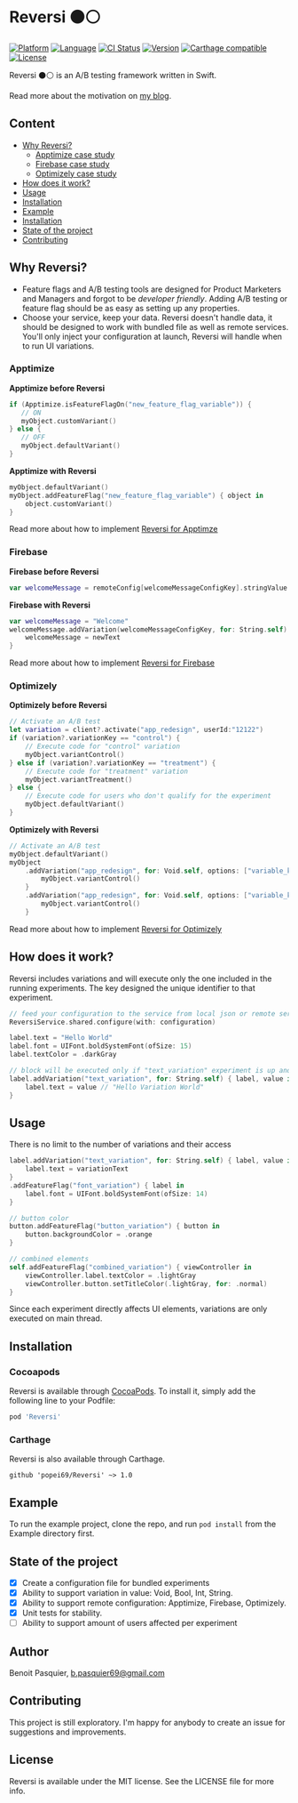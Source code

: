 # Reversi ⚫️⚪️

[![Platform](http://img.shields.io/badge/platform-ios-blue.svg?style=flat
)](https://developer.apple.com/iphone/index.action)
[![Language](http://img.shields.io/badge/language-swift-brightgreen.svg?style=flat
)](https://developer.apple.com/swift)
[![CI Status](https://img.shields.io/travis/popei69/reversi.svg?style=flat)](https://travis-ci.org/popei69/reversi)
[![Version](https://img.shields.io/cocoapods/v/Reversi.svg?style=flat)](https://cocoapods.org/pods/Reversi)
[![Carthage compatible](https://img.shields.io/badge/Carthage-compatible-4BC51D.svg?style=flat)](https://github.com/Carthage/Carthage)
[![License](https://img.shields.io/cocoapods/l/Reversi.svg?style=flat)](https://cocoapods.org/pods/Reversi)

Reversi ⚫️⚪️ is an A/B testing framework written in Swift.

Read more about the motivation on [my blog](https://benoitpasquier.com/reversi-ab-testing-framework-ios/).

## Content

 - [Why Reversi?](#why-reversi)
    - [Apptimize case study](#apptimize)
    - [Firebase case study](#firebase)
    - [Optimizely case study](#optimizely)
 - [How does it work?](#how-does-it-work)
 - [Usage](#usage)
 - [Installation](#installation)
 - [Example](#example)
 - [Installation](#installation)
 - [State of the project](#state-of-the-project)
 - [Contributing](#contribute)


## Why Reversi?

* Feature flags and A/B testing tools are designed for Product Marketers and Managers and forgot to be _developer friendly_. Adding A/B testing or feature flag should be as easy as setting up any properties.
* Choose your service, keep your data. Reversi doesn't handle data, it should be designed to work with bundled file as well as remote services. You'll only inject your configuration at launch, Reversi will handle when to run UI variations.

### Apptimize
__Apptimize before Reversi__
```swift
if (Apptimize.isFeatureFlagOn("new_feature_flag_variable")) {
   // ON
   myObject.customVariant()
} else {
   // OFF
   myObject.defaultVariant()
}
```

__Apptimize with Reversi__

```swift
myObject.defaultVariant()
myObject.addFeatureFlag("new_feature_flag_variable") { object in
    object.customVariant()
}
```

Read more about how to implement [Reversi for Apptimze](/Docs/Apptimize.md)

### Firebase
__Firebase before Reversi__
```swift
var welcomeMessage = remoteConfig[welcomeMessageConfigKey].stringValue
```

__Firebase with Reversi__

```swift
var welcomeMessage = "Welcome"
welcomeMessage.addVariation(welcomeMessageConfigKey, for: String.self) { welcomeMessage, newText in
    welcomeMessage = newText
}
```

Read more about how to implement [Reversi for Firebase](/Docs/Firebase.md)

### Optimizely
__Optimizely before Reversi__
```swift
// Activate an A/B test
let variation = client?.activate("app_redesign", userId:"12122")
if (variation?.variationKey == "control") {
    // Execute code for "control" variation
    myObject.variantControl()
} else if (variation?.variationKey == "treatment") {
    // Execute code for "treatment" variation
    myObject.variantTreatment()
} else {
    // Execute code for users who don't qualify for the experiment
    myObject.defaultVariant()
}
```

__Optimizely with Reversi__

```swift
// Activate an A/B test
myObject.defaultVariant()
myObject
    .addVariation("app_redesign", for: Void.self, options: ["variable_key": "control"]) { myObject, _ in
        myObject.variantControl()
    }
    .addVariation("app_redesign", for: Void.self, options: ["variable_key": "treatment"]) { myObject, _ in
        myObject.variantControl()
    }
```

Read more about how to implement [Reversi for Optimizely](/Docs/Optimizely.md)

## How does it work?

Reversi includes variations and will execute only the one included in the running experiments.
The key designed the unique identifier to that experiment.

```swift
// feed your configuration to the service from local json or remote service
ReversiService.shared.configure(with: configuration)

label.text = "Hello World"
label.font = UIFont.boldSystemFont(ofSize: 15)
label.textColor = .darkGray

// block will be executed only if "text_variation" experiment is up and running
label.addVariation("text_variation", for: String.self) { label, value in
    label.text = value // "Hello Variation World"
}
```

## Usage

There is no limit to the number of variations and their access

```swift
label.addVariation("text_variation", for: String.self) { label, value in
    label.text = variationText
}
.addFeatureFlag("font_variation") { label in
    label.font = UIFont.boldSystemFont(ofSize: 14)
}

// button color
button.addFeatureFlag("button_variation") { button in
    button.backgroundColor = .orange
}

// combined elements
self.addFeatureFlag("combined_variation") { viewController in
    viewController.label.textColor = .lightGray
    viewController.button.setTitleColor(.lightGray, for: .normal)
}
```

Since each experiment directly affects UI elements, variations are only executed on main thread.

## Installation

### Cocoapods

Reversi is available through [CocoaPods](https://cocoapods.org). To install
it, simply add the following line to your Podfile:

```ruby
pod 'Reversi'
```

### Carthage

Reversi is also available through Carthage.

```
github 'popei69/Reversi' ~> 1.0
```

## Example

To run the example project, clone the repo, and run `pod install` from the Example directory first.

## State of the project

- [x] Create a configuration file for bundled experiments
- [x] Ability to support variation in value: Void, Bool, Int, String.
- [x] Ability to support remote configuration: Apptimize, Firebase, Optimizely.
- [x] Unit tests for stability.
- [ ] Ability to support amount of users affected per experiment

## Author

Benoit Pasquier, b.pasquier69@gmail.com

## Contributing

This project is still exploratory. I'm happy for anybody to create an issue for suggestions and improvements.

## License

Reversi is available under the MIT license. See the LICENSE file for more info.
